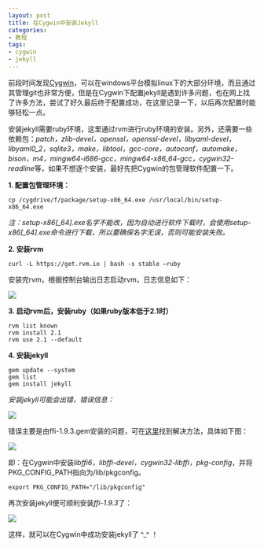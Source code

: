 ```yaml
---
layout: post
title: 在Cygwin中安装Jekyll
categories:
- 教程
tags:
- cygwin
- jekyll
---
```


前段时间发现[Cygwin](https://www.cygwin.com/)，可以在windows平台模拟linux下的大部分环境，而且通过其管理git也非常方便，但是在Cygwin下配置jekyll是遇到许多问题，也在网上找了许多方法，尝试了好久最后终于配置成功，在这里记录一下，以后再次配置时能够轻松一点。

安装jekyll需要ruby环境，这里通过rvm进行ruby环境的安装。另外，还需要一些依赖包：*patch，zlib-devel，openssl，openssl-devel，libyaml-devel，libyaml0_2，sqlite3，make，libtool，gcc-core，autoconf，automake，bison，m4，mingw64-i686-gcc，mingw64-x86_64-gcc，cygwin32-readline*等，如果不想逐个安装，最好先把Cygwin的包管理软件配置一下。

**1. 配置包管理环境：**

	cp /cygdrive/f/package/setup-x86_64.exe /usr/local/bin/setup-x86_64.exe

*注：setup-x86[_64].exe名字不能改，因为自动进行软件下载时，会使用setup-x86[_64].exe命令进行下载，所以要确保名字无误，否则可能安装失败。*

**2. 安装rvm**

	curl -L https://get.rvm.io | bash -s stable –ruby

安装完rvm，根据控制台输出日志启动rvm，日志信息如下：

![](http://xiangshuai.github.io/resources/20140831201602.jpg)

**3. 启动rvm后，安装ruby（如果ruby版本低于2.1时）**

	rvm list known
	rvm install 2.1
	rvm use 2.1 --default

**4. 安装jekyll**

	gem update --system
    gem list
	gem install jekyll
*安装jekyll可能会出错，错误信息：*

![](http://xiangshuai.github.io/resources/20140831201702.jpg)

错误主要是由ffi-1.9.3.gem安装的问题，可在[这里](https://github.com/ffi/ffi/issues/284)找到解决方法，具体如下图：

![](http://xiangshuai.github.io/resources/20140831201802.jpg)

即：在Cygwin中安装*libffi6，libffi-devel，cygwin32-libffi，pkg-config*，并将PKG_CONFIG_PATH指向为/lib/pkgconfig。
	
	export PKG_CONFIG_PATH="/lib/pkgconfig"

再次安装jekyll便可顺利安装*ffi-1.9.3*了：

![](http://xiangshuai.github.io/resources/20140831201902.jpg)

这样，就可以在Cygwin中成功安装jekyll了 ^_^ ！
